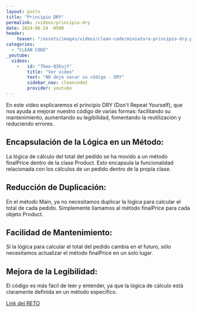 ```yaml
---
layout: posts
title: "Principio DRY"
permalink: /videos/principio-dry
date: 2024-06-24 -0500
header:
    teaser: "/assets/images/videos/clean-code/miniatura-principio-dry.png"
categories:
  - "CLEAN CODE"
_youtube: 
  videos:
    -   id: "7Gea-Q3EojY"
        title: "Ver video"
        text: "NO deje secar su código - DRY" 
        sidebar_nav: cleancode2
        provider: youtube
---
```


En este video explicaremos el principio DRY (Don't Repeat Yourself), que nos ayuda a mejorar nuestro código de varias formas: facilitando su mantenimiento, aumentando su legibilidad, fomentando la reutilización y reduciendo errores.


## Encapsulación de la Lógica en un Método:
La lógica de cálculo del total del pedido se ha movido a un método finalPrice dentro de la clase Product. Esto encapsula la funcionalidad relacionada con los cálculos de un pedido dentro de la propia clase.

## Reducción de Duplicación:
En el método Main, ya no necesitamos duplicar la lógica para calcular el total de cada pedido. Simplemente llamamos al método finalPrice para cada objeto Product.

## Facilidad de Mantenimiento:
Si la lógica para calcular el total del pedido cambia en el futuro, sólo necesitamos actualizar el método finalPrice en un solo lugar.

## Mejora de la Legibilidad:
El código es más fácil de leer y entender, ya que la lógica de cálculo está claramente definida en un método específico.

[Link del RETO](https://github.com/gonzaloperezbarrios/CleanCode/blob/main/README.md)
